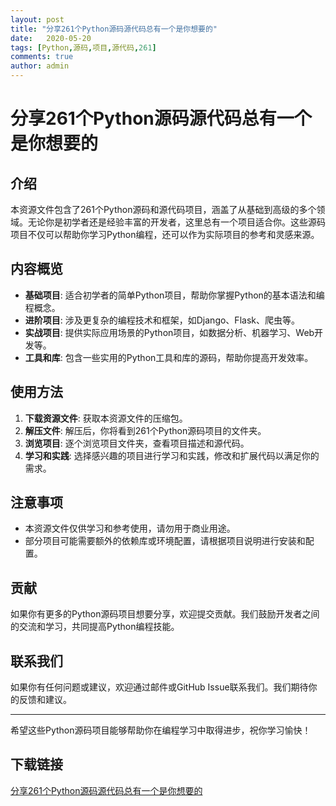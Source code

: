 ```yaml
---
layout: post
title: "分享261个Python源码源代码总有一个是你想要的"
date:   2020-05-20
tags: [Python,源码,项目,源代码,261]
comments: true
author: admin
---
```

# 分享261个Python源码源代码总有一个是你想要的

## 介绍

本资源文件包含了261个Python源码和源代码项目，涵盖了从基础到高级的多个领域。无论你是初学者还是经验丰富的开发者，这里总有一个项目适合你。这些源码项目不仅可以帮助你学习Python编程，还可以作为实际项目的参考和灵感来源。

## 内容概览

- **基础项目**: 适合初学者的简单Python项目，帮助你掌握Python的基本语法和编程概念。
- **进阶项目**: 涉及更复杂的编程技术和框架，如Django、Flask、爬虫等。
- **实战项目**: 提供实际应用场景的Python项目，如数据分析、机器学习、Web开发等。
- **工具和库**: 包含一些实用的Python工具和库的源码，帮助你提高开发效率。

## 使用方法

1. **下载资源文件**: 获取本资源文件的压缩包。
2. **解压文件**: 解压后，你将看到261个Python源码项目的文件夹。
3. **浏览项目**: 逐个浏览项目文件夹，查看项目描述和源代码。
4. **学习和实践**: 选择感兴趣的项目进行学习和实践，修改和扩展代码以满足你的需求。

## 注意事项

- 本资源文件仅供学习和参考使用，请勿用于商业用途。
- 部分项目可能需要额外的依赖库或环境配置，请根据项目说明进行安装和配置。

## 贡献

如果你有更多的Python源码项目想要分享，欢迎提交贡献。我们鼓励开发者之间的交流和学习，共同提高Python编程技能。

## 联系我们

如果你有任何问题或建议，欢迎通过邮件或GitHub Issue联系我们。我们期待你的反馈和建议。

---

希望这些Python源码项目能够帮助你在编程学习中取得进步，祝你学习愉快！

## 下载链接

[分享261个Python源码源代码总有一个是你想要的](https://pan.quark.cn/s/ef743fe1fc15)